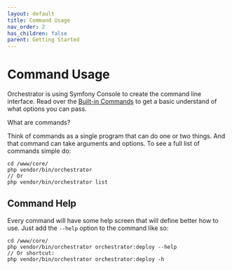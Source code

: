 ```yaml
---
layout: default
title: Command Usage
nav_order: 2
has_children: false
parent: Getting Started
---
```

# Command Usage 

Orchestrator is using Symfony Console to create the command line interface. Read over the [Built-in Commands](https://symfony.com/doc/current/components/console/usage.html#built-in-commands) 
to get a basic understand of what options you can pass.

What are commands?

Think of commands as a single program that can do one or two things. And that command can take arguments and options. To 
see a full list of commands simple do:

```
cd /www/core/
php vendor/bin/orchestrator
// Or 
php vendor/bin/orchestrator list
```

## Command Help

Every command will have some help screen that will define better how to use. Just add the `--help` option to the command 
like so:

```
cd /www/core/
php vendor/bin/orchestrator orchestrator:deploy --help
// Or shortcut:
php vendor/bin/orchestrator orchestrator:deploy -h
```
